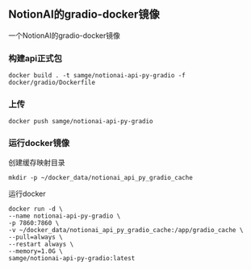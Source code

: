 ## NotionAI的gradio-docker镜像
一个NotionAI的gradio-docker镜像

### 构建api正式包
```shell
docker build . -t samge/notionai-api-py-gradio -f docker/gradio/Dockerfile
```

### 上传
```shell
docker push samge/notionai-api-py-gradio
```

### 运行docker镜像

创建缓存映射目录
```shell
mkdir -p ~/docker_data/notionai_api_py_gradio_cache
```

运行docker
```shell
docker run -d \
--name notionai-api-py-gradio \
-p 7860:7860 \
-v ~/docker_data/notionai_api_py_gradio_cache:/app/gradio_cache \
--pull=always \
--restart always \
--memory=1.0G \
samge/notionai-api-py-gradio:latest
```
